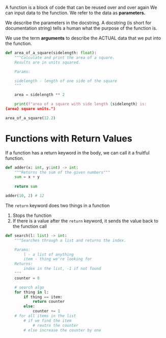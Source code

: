 
A function is a block of code that can be reused over and over again
We can input data to the function. We refer to the data as **parameters.**

We describe the parameters in the docstring. A docstring (is short for 
documentation string) tells a human what the purpose of the function is.

We use the term **arguments** to describe the ACTUAL data that we put into
the function.

```python
def area_of_a_square(sidelength: float):
	"""Calculate and print the area of a square.
	Results are in units squared.

	Params:

	sidelength - length of one side of the square
	"""

	area = sidelength ** 2

	print(f"area of a square with side length {sidelength} is:
{area} square units.")

area_of_a_square(12.2)
```

# Functions with Return Values

If a function has a return keyword in the body, we can call it a fruitful function.

```python
def adder(x: int, y:int) -> int:
	"""Returns the sum of the given numbers"""
	sum = x + y
	
	return sum

adder(10, 2) # 12
```

The `return` keyword does two things in a function

1. Stops the function
2. If there is a value after the `return` keyword, it sends the value back to the function call
```python
def search(l: list) -> int:
	"""Searches through a list and returns the index.

	Params:
		l - a list of anything
		item - thing we're looking for
	Returns:
		index in the list, -1 if not found
	"""
	counter = 0

	# search algo
	for thing in l:
		if thing == item:
			return counter
		else:
			counter += 1
	# for all items in the list
		# if we find the item
			# reutrn the counter
		# else increase the counter by one
```